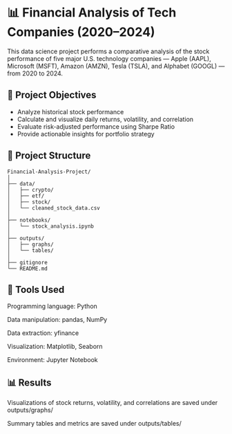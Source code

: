 # 📊 Financial Analysis of Tech Companies (2020–2024)


This data science project performs a comparative analysis of the stock performance of five major U.S. technology companies — Apple (AAPL), Microsoft (MSFT), Amazon (AMZN), Tesla (TSLA), and Alphabet (GOOGL) — from 2020 to 2024.

## 📌 Project Objectives
- Analyze historical stock performance
- Calculate and visualize daily returns, volatility, and correlation
- Evaluate risk-adjusted performance using Sharpe Ratio
- Provide actionable insights for portfolio strategy

## 📁 Project Structure

```
Financial-Analysis-Project/
│
├── data/
│   ├── crypto/
│   ├── etf/
│   ├── stock/
│   └── cleaned_stock_data.csv
│
├── notebooks/
│   └── stock_analysis.ipynb
│
├── outputs/
│   ├── graphs/
│   └── tables/
│
├── gitignore
└── README.md
```

## 🚀 Tools Used

Programming language: Python

Data manipulation: pandas, NumPy

Data extraction: yfinance

Visualization: Matplotlib, Seaborn

Environment: Jupyter Notebook



## 📊 Results

Visualizations of stock returns, volatility, and correlations are saved under outputs/graphs/

Summary tables and metrics are saved under outputs/tables/




